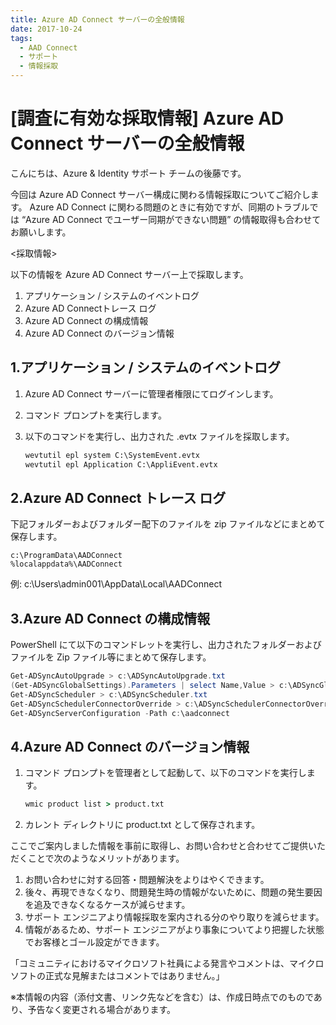 ```yaml
---
title: Azure AD Connect サーバーの全般情報
date: 2017-10-24
tags:
  - AAD Connect
  - サポート
  - 情報採取
---
```


# [調査に有効な採取情報] Azure AD Connect サーバーの全般情報

こんにちは、Azure & Identity サポート チームの後藤です。
 
今回は Azure AD Connect サーバー構成に関わる情報採取についてご紹介します。
Azure AD Connect に関わる問題のときに有効ですが、同期のトラブルでは “Azure AD Connect でユーザー同期ができない問題” の情報取得も合わせてお願いします。
 
<採取情報>

以下の情報を Azure AD Connect サーバー上で採取します。
 
1. アプリケーション / システムのイベントログ
2. Azure AD Connectトレース ログ
3. Azure AD Connect の構成情報
4. Azure AD Connect のバージョン情報
 

## 1.アプリケーション / システムのイベントログ

1. Azure AD Connect サーバーに管理者権限にてログインします。
2. コマンド プロンプトを実行します。
3. 以下のコマンドを実行し、出力された .evtx ファイルを採取します。

    ```cmd 
    wevtutil epl system C:\SystemEvent.evtx
    wevtutil epl Application C:\AppliEvent.evtx
    ```
 
## 2.Azure AD Connect トレース ログ

下記フォルダーおよびフォルダー配下のファイルを zip ファイルなどにまとめて保存します。

```
c:\ProgramData\AADConnect
%localappdata%\AADConnect
```
例: c:\Users\admin001\AppData\Local\AADConnect

 
## 3.Azure AD Connect の構成情報

PowerShell にて以下のコマンドレットを実行し、出力されたフォルダーおよびファイルを Zip ファイル等にまとめて保存します。

```powershell 
Get-ADSyncAutoUpgrade > c:\ADSyncAutoUpgrade.txt
(Get-ADSyncGlobalSettings).Parameters | select Name,Value > c:\ADSyncGlobalSettings.txt
Get-ADSyncScheduler > c:\ADSyncScheduler.txt
Get-ADSyncSchedulerConnectorOverride > c:\ADSyncSchedulerConnectorOverride.txt
Get-ADSyncServerConfiguration -Path c:\aadconnect
```
 
## 4.Azure AD Connect のバージョン情報

1. コマンド プロンプトを管理者として起動して、以下のコマンドを実行します。

    ```cmd
    wmic product list > product.txt
    ```

2. カレント ディレクトリに product.txt として保存されます。


ここでご案内しました情報を事前に取得し、お問い合わせと合わせてご提供いただくことで次のようなメリットがあります。
 
1. お問い合わせに対する回答・問題解決をよりはやくできます。
2. 後々、再現できなくなり、問題発生時の情報がないために、問題の発生要因を追及できなくなるケースが減らせます。
3. サポート エンジニアより情報採取を案内される分のやり取りを減らせます。
4. 情報があるため、サポート エンジニアがより事象についてより把握した状態でお客様とゴール設定ができます。
 
「コミュニティにおけるマイクロソフト社員による発言やコメントは、マイクロソフトの正式な見解またはコメントではありません。」

※本情報の内容（添付文書、リンク先などを含む）は、作成日時点でのものであり、予告なく変更される場合があります。

